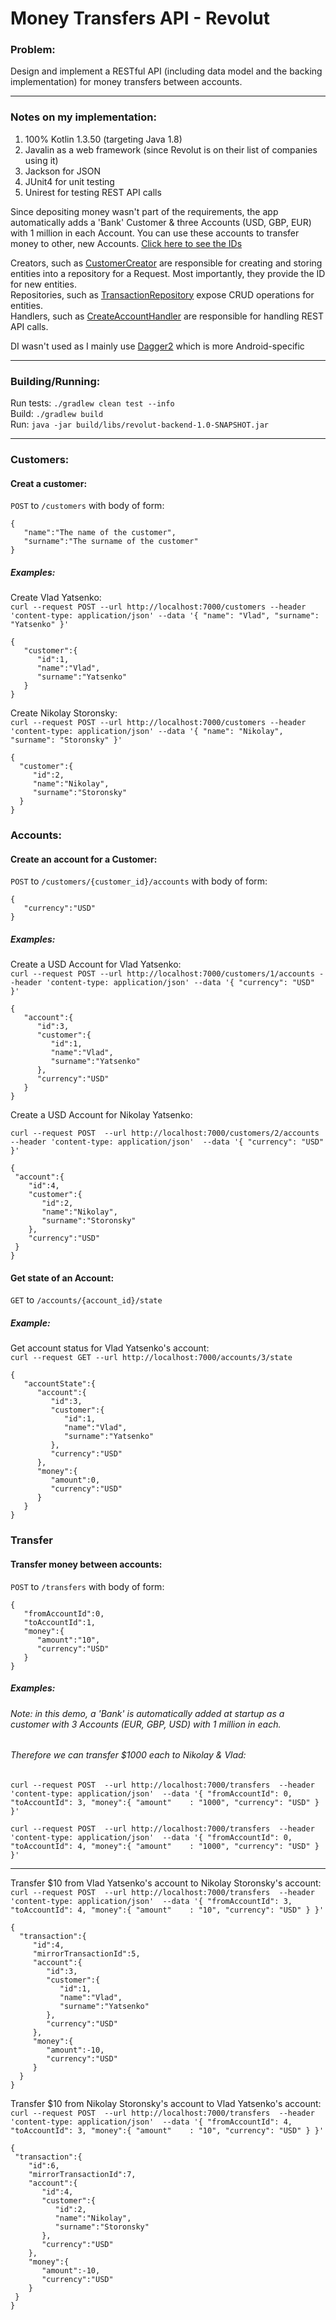 # Money Transfers API - Revolut

### Problem:
Design and implement a RESTful API (including data model and the backing implementation)
for money transfers between accounts.

---

### Notes on my implementation:
1. 100% Kotlin 1.3.50 (targeting Java 1.8)
2. Javalin as a web framework (since Revolut is on their list of companies using it)
3. Jackson for JSON
4. JUnit4 for unit testing
5. Unirest for testing REST API calls

Since depositing money wasn't part of the requirements, the app automatically adds a 'Bank' Customer & three Accounts (USD, GBP, EUR) with 1 million in each Account.
You can use these accounts to transfer money to other, new Accounts. [Click here to see the IDs](https://github.com/maciej-kaznowski/Revolut-Backend-Test/blob/b662efd2a4dfd0d847e2d497f7dd35be2ea51069/src/main/kotlin/RevolutApp.kt#L63)

Creators, such as [CustomerCreator](https://github.com/maciej-kaznowski/Revolut-Backend-Test/blob/master/src/main/kotlin/customers/CustomerCreator.kt) are responsible for creating and storing entities into a repository for a Request. Most importantly, they provide the ID for new entities.  
Repositories, such as [TransactionRepository](https://github.com/maciej-kaznowski/Revolut-Backend-Test/blob/master/src/main/kotlin/customers/accounts/transactions/TransactionRepository.kt) expose CRUD operations for entities.  
Handlers, such as [CreateAccountHandler](https://github.com/maciej-kaznowski/Revolut-Backend-Test/blob/master/src/main/kotlin/customers/accounts/CreateAccountHandler.kt)  are responsible for handling REST API calls.

DI wasn't used as I mainly use [Dagger2](https://github.com/google/dagger) which is more Android-specific

---

### Building/Running:

Run tests: `./gradlew clean test --info`  
Build: `./gradlew build`  
Run: `java -jar build/libs/revolut-backend-1.0-SNAPSHOT.jar`

---

### Customers:
#### Creat a customer:  
`POST` to `/customers` with body of form:
```
{  
   "name":"The name of the customer",
   "surname":"The surname of the customer"
}
```


##### Examples:

Create Vlad Yatsenko:  
`curl --request POST
   --url http://localhost:7000/customers
   --header 'content-type: application/json'
   --data '{
 	"name": "Vlad",
 	"surname": "Yatsenko"
 }'`

```
{  
   "customer":{  
      "id":1,
      "name":"Vlad",
      "surname":"Yatsenko"
   }
}
```

Create Nikolay Storonsky:  
`curl --request POST
   --url http://localhost:7000/customers
   --header 'content-type: application/json'
   --data '{
 	"name": "Nikolay",
 	"surname": "Storonsky"
 }'`
 
 ```
{  
   "customer":{  
      "id":2,
      "name":"Nikolay",
      "surname":"Storonsky"
   }
}
 ```




### Accounts:
#### Create an account for a Customer:  
`POST` to `/customers/{customer_id}/accounts` with body of form:
```
{  
   "currency":"USD"
}
```

##### Examples:
Create a USD  Account for Vlad Yatsenko:  
`curl --request POST
   --url http://localhost:7000/customers/1/accounts
   --header 'content-type: application/json'
   --data '{
 	"currency": "USD"
 }'`

```
{  
   "account":{  
      "id":3,
      "customer":{  
         "id":1,
         "name":"Vlad",
         "surname":"Yatsenko"
      },
      "currency":"USD"
   }
}
```
 
Create a USD Account for Nikolay Yatsenko:
 
 `curl --request POST 
    --url http://localhost:7000/customers/2/accounts 
    --header 'content-type: application/json' 
    --data '{
  	"currency": "USD"
  }'`

  ```
{  
   "account":{  
      "id":4,
      "customer":{  
         "id":2,
         "name":"Nikolay",
         "surname":"Storonsky"
      },
      "currency":"USD"
   }
}
  ```
  
#### Get state of an Account:
`GET` to `/accounts/{account_id}/state`

##### Example:

Get account status for Vlad Yatsenko's account:  
`curl --request GET --url http://localhost:7000/accounts/3/state`

```
{  
   "accountState":{  
      "account":{  
         "id":3,
         "customer":{  
            "id":1,
            "name":"Vlad",
            "surname":"Yatsenko"
         },
         "currency":"USD"
      },
      "money":{  
         "amount":0,
         "currency":"USD"
      }
   }
}
```

  
### Transfer
#### Transfer money between accounts:  
`POST` to `/transfers` with body of form:
```
{  
   "fromAccountId":0,
   "toAccountId":1,
   "money":{  
      "amount":"10",
      "currency":"USD"
   }
}
```
##### Examples:

###### Note: in this demo, a 'Bank' is automatically added at startup as a customer with 3 Accounts (EUR, GBP, USD) with 1 million in each.
###### Therefore we can transfer $1000 each to Nikolay & Vlad:  
`curl --request POST 
   --url http://localhost:7000/transfers 
   --header 'content-type: application/json' 
   --data '{
 	"fromAccountId": 0,
 	"toAccountId": 3,
 	"money":{
 		"amount"	: "1000",
 		"currency": "USD"
 	}
 }'`  
 
`curl --request POST 
   --url http://localhost:7000/transfers 
   --header 'content-type: application/json' 
   --data '{
 	"fromAccountId": 0,
 	"toAccountId": 4,
 	"money":{
 		"amount"	: "1000",
 		"currency": "USD"
 	}
 }'`

---

Transfer $10 from Vlad Yatsenko's account to Nikolay Storonsky's account:    
`curl --request POST 
   --url http://localhost:7000/transfers 
   --header 'content-type: application/json' 
   --data '{
 	"fromAccountId": 3,
 	"toAccountId": 4,
 	"money":{
 		"amount"	: "10",
 		"currency": "USD"
 	}
 }'`

 ```
{  
   "transaction":{  
      "id":4,
      "mirrorTransactionId":5,
      "account":{  
         "id":3,
         "customer":{  
            "id":1,
            "name":"Vlad",
            "surname":"Yatsenko"
         },
         "currency":"USD"
      },
      "money":{  
         "amount":-10,
         "currency":"USD"
      }
   }
}
 ```
 
Transfer $10 from Nikolay Storonsky's account to Vlad Yatsenko's account:   
 `curl --request POST 
    --url http://localhost:7000/transfers 
    --header 'content-type: application/json' 
    --data '{
  	"fromAccountId": 4,
  	"toAccountId": 3,
  	"money":{
  		"amount"	: "10",
  		"currency": "USD"
  	}
  }'`

  ```
{  
   "transaction":{  
      "id":6,
      "mirrorTransactionId":7,
      "account":{  
         "id":4,
         "customer":{  
            "id":2,
            "name":"Nikolay",
            "surname":"Storonsky"
         },
         "currency":"USD"
      },
      "money":{  
         "amount":-10,
         "currency":"USD"
      }
   }
}
  ```